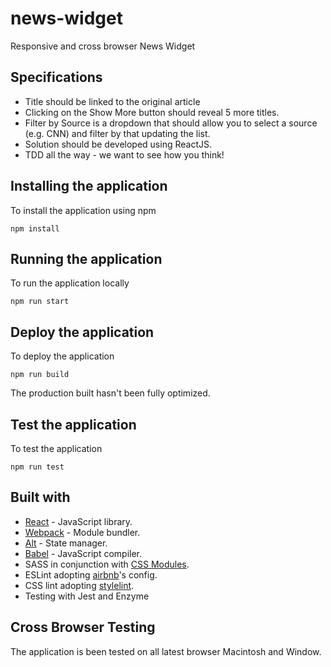 # news-widget
Responsive and cross browser News Widget
## Specifications
* Title should be linked to the original article
* Clicking on the Show More button should reveal 5 more titles.
* Filter by Source is a dropdown that should allow you to select a source (e.g. CNN) and filter by that updating the list.
* Solution should be developed using ReactJS.
* TDD all the way - we want to see how you think!

## Installing the application
To install the application using npm
```
npm install
```
## Running the application
To run the application locally
```
npm run start
```
## Deploy the application
To deploy the application
```
npm run build
```
The production built hasn't been fully optimized.
## Test the application
To test the application
```
npm run test
```
## Built with
* [React](https://facebook.github.io/react/) - JavaScript library.
* [Webpack](https://webpack.js.org/) - Module bundler.
* [Alt](http://alt.js.org/) - State manager.
* [Babel](https://babeljs.io/) - JavaScript compiler.
* SASS in conjunction with [CSS Modules](https://github.com/css-modules/css-modules).
* ESLint adopting [airbnb](https://www.npmjs.com/package/eslint-config-airbnb)'s config.
* CSS lint adopting [stylelint](https://github.com/stylelint/stylelint).
* Testing with Jest and Enzyme
## Cross Browser Testing
The application is been tested on all latest browser Macintosh and Window.
